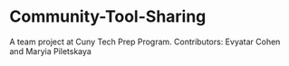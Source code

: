 # Community-Tool-Sharing
A team project at Cuny Tech Prep Program. Contributors: Evyatar Cohen and Maryia Piletskaya
